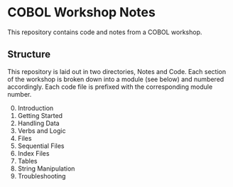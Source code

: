 # COBOL Workshop Notes

This repository contains code and notes from a COBOL workshop.

## Structure

This repository is laid out in two directories, Notes and Code. Each section of the workshop is broken down into a module (see below) and numbered accordingly. Each code file is prefixed with the corresponding module number.

00. Introduction
01. Getting Started
02. Handling Data
03. Verbs and Logic
04. Files
05. Sequential Files
06. Index Files
07. Tables
08. String Manipulation
09. Troubleshooting 
